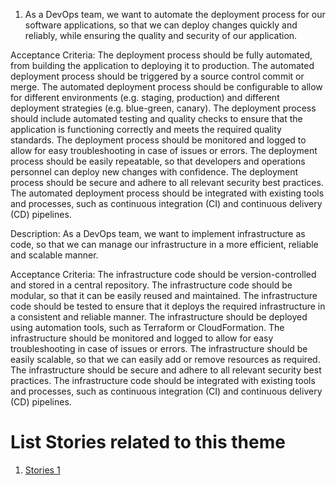 1.	 As a DevOps team, we want to automate the deployment process for our software applications, so that we can deploy changes quickly and reliably, while ensuring the quality and security of our application.

Acceptance Criteria:
The deployment process should be fully automated, from building the application to deploying it to production.
The automated deployment process should be triggered by a source control commit or merge.
The automated deployment process should be configurable to allow for different environments (e.g. staging, production) and different deployment strategies (e.g. blue-green, canary).
The deployment process should include automated testing and quality checks to ensure that the application is functioning correctly and meets the required quality standards.
The deployment process should be monitored and logged to allow for easy troubleshooting in case of issues or errors.
The deployment process should be easily repeatable, so that developers and operations personnel can deploy new changes with confidence.
The deployment process should be secure and adhere to all relevant security best practices.
The automated deployment process should be integrated with existing tools and processes, such as continuous integration (CI) and continuous delivery (CD) pipelines.

Description: As a DevOps team, we want to implement infrastructure as code, so that we can manage our infrastructure in a more efficient, reliable and scalable manner.

Acceptance Criteria:
The infrastructure code should be version-controlled and stored in a central repository.
The infrastructure code should be modular, so that it can be easily reused and maintained.
The infrastructure code should be tested to ensure that it deploys the required infrastructure in a consistent and reliable manner.
The infrastructure should be deployed using automation tools, such as Terraform or CloudFormation.
The infrastructure should be monitored and logged to allow for easy troubleshooting in case of issues or errors.
The infrastructure should be easily scalable, so that we can easily add or remove resources as required.
The infrastructure should be secure and adhere to all relevant security best practices.
The infrastructure code should be integrated with existing tools and processes, such as continuous integration (CI) and continuous delivery (CD) pipelines.

# List Stories related to this theme
1. [Stories 1](documentation/templates/theme/initiatives/epics/stories/tasks/task_template.md)